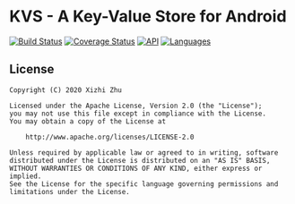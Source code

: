 KVS - A Key-Value Store for Android
===================================

[![Build Status](https://img.shields.io/travis/com/xizzhu/kvs)](https://travis-ci.com/xizzhu/kvs)
[![Coverage Status](https://img.shields.io/coveralls/github/xizzhu/kvs.svg)](https://coveralls.io/github/xizzhu/kvs)
[![API](https://img.shields.io/badge/API-21%2B-green.svg?style=flat)](https://developer.android.com/about/versions/android-5.0.html)
[![Languages](https://img.shields.io/badge/languages-Kotlin-blue.svg?longCache=true&style=flat)](https://kotlinlang.org/)

License
-------
    Copyright (C) 2020 Xizhi Zhu

    Licensed under the Apache License, Version 2.0 (the "License");
    you may not use this file except in compliance with the License.
    You may obtain a copy of the License at

        http://www.apache.org/licenses/LICENSE-2.0

    Unless required by applicable law or agreed to in writing, software
    distributed under the License is distributed on an "AS IS" BASIS,
    WITHOUT WARRANTIES OR CONDITIONS OF ANY KIND, either express or implied.
    See the License for the specific language governing permissions and
    limitations under the License.
